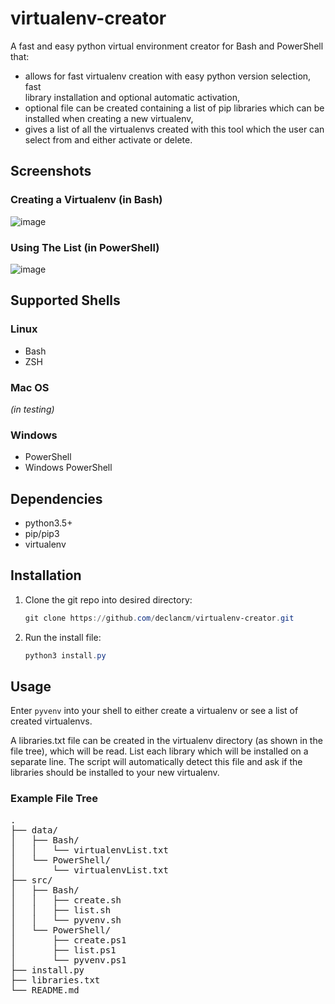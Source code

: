 # virtualenv-creator

A fast and easy python virtual environment creator for Bash and PowerShell that:

- allows for fast virtualenv creation with easy python version selection, fast\
  library installation and optional automatic activation,
- optional file can be created containing a list of pip libraries which can be\
  installed when creating a new virtualenv,
- gives a list of all the virtualenvs created with this tool which the user can\
  select from and either activate or delete.

## Screenshots

### Creating a Virtualenv (in Bash)

![image](https://user-images.githubusercontent.com/90937622/148670544-3174c733-fab6-4397-b2d6-5a1183b13cdb.png)

### Using The List (in PowerShell)

![image](https://user-images.githubusercontent.com/90937622/148670606-148cb501-2ec8-4fc5-bbb5-cf3d255216e1.png)

<!-- ## PowerShell Demo Video

<https://user-images.githubusercontent.com/90937622/145666970-28a7a39f-7852-4f28-a398-cee993c00f5e.mp4> -->

## Supported Shells

### Linux

- Bash
- ZSH

### Mac OS

_(in testing)_
<!-- - Bash
- ZSH -->

### Windows

- PowerShell
- Windows PowerShell

## Dependencies

- python3.5+
- pip/pip3
- virtualenv

## Installation

<!-- ### Bash Installation (Linux and Mac) -->

1. Clone the git repo into desired directory:

   ```PowerShell
   git clone https://github.com/declancm/virtualenv-creator.git
   ```

2. Run the install file:

   ```PowerShell
   python3 install.py
   ```

<!-- ### PowerShell Installation (Windows)

1. Clone the git repo:

   ```powershell
   git clone https://github.com/declancm/virtualenv-creator.git $HOME\Documents\virtualenv-creator
   ```

1. Run the installation script if you wish to add the alias to your profile.ps1:

    - For PowerShell:

      ```powershell
      pwsh /nologo -ExecutionPolicy Bypass $HOME\Documents\virtualenv-creator\install-PS.ps1
      ```

    - For Windows PowerShell:

      ```powershell
      PowerShell.exe /nologo -ExecutionPolicy Bypass $HOME\Documents\virtualenv-creator\install-WindowsPS.ps1
      ``` -->

## Usage

Enter `pyvenv` into your shell to either create a virtualenv or see a list of\
created virtualenvs.

A libraries.txt file can be created in the virtualenv directory (as shown in the\
file tree), which will be read. List each library which will be installed on a\
separate line. The script will automatically detect this file and ask if the\
libraries should be installed to your new virtualenv.

### Example File Tree

<pre>
.
├── data/
│   ├── Bash/
│   │   └── virtualenvList.txt
│   └── PowerShell/
│       └── virtualenvList.txt
├── src/
│   ├── Bash/
│   │   ├── create.sh
│   │   ├── list.sh
│   │   └── pyvenv.sh
│   └── PowerShell/
│       ├── create.ps1
│       ├── list.ps1
│       └── pyvenv.ps1
├── install.py
├── libraries.txt
└── README.md
</pre>

<!-- ### Bash Instructions (Linux and Mac)

**If install.sh script was run:**

1. Type `pyvenv` into Bash to run the script and create a python virtualenv.

**To manually run the script:**

   ```bash
   source ~/virtualenv-creator/pyvenv.sh
   ```

2. This alias can be added to `~/.bashrc` (if the file doesn't exist, create it),\
  to run the script with the command `pyvenv`:

   ```bash
   alias pyvenv='source ~/virtualenv-creator/pyvenv.sh'
   ```

### PowerShell Instructions (Windows)

_Note: Ensure powershell has the permission to run scripts so it can run it's\
own profile.ps1 script._

```powershell
Set-ExecutionPolicy -ExecutionPolicy RemoteSigned
```

**If install.ps1 script was run:**

1. Enter `pyvenv` into PowerShell to run the script and create a python virtualenv.

**To manually run the script:**

_Note: For Windows PowerShell (the old version), replace all instances of\
'pwsh' with 'powershell'._

1. Enter the following command into PowerShell:

   ```powershell
   pwsh /nologo -ExecutionPolicy Bypass -NoExit -File $HOME\Documents\virtualenv-creator\pyvenv-PS.ps1
   ```

2. An alias can be added to the location output by `echo $profile` (if the file\
  doesn't exist, create it), to run the script with the command `pyvenv`

   ```powershell
   function runPyvenv { Invoke-Expression "pwsh /nologo -ExecutionPolicy `
     Bypass -NoExit -File $HOME\Documents\virtualenv-creator\pyvenv-PS.ps1" }
   Set-Alias pyvenv runPyvenv
   ``` -->
